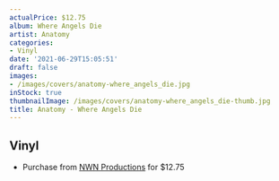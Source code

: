 ```yaml
---
actualPrice: $12.75
album: Where Angels Die
artist: Anatomy
categories:
- Vinyl
date: '2021-06-29T15:05:51'
draft: false
images:
- /images/covers/anatomy-where_angels_die.jpg
inStock: true
thumbnailImage: /images/covers/anatomy-where_angels_die-thumb.jpg
title: Anatomy - Where Angels Die
---
```


## Vinyl
* Purchase from [NWN Productions](http://shop.nwnprod.com/index.php?route=product/product&path=75&product_id=5310&sort=pd.name&order=ASC) for $12.75

